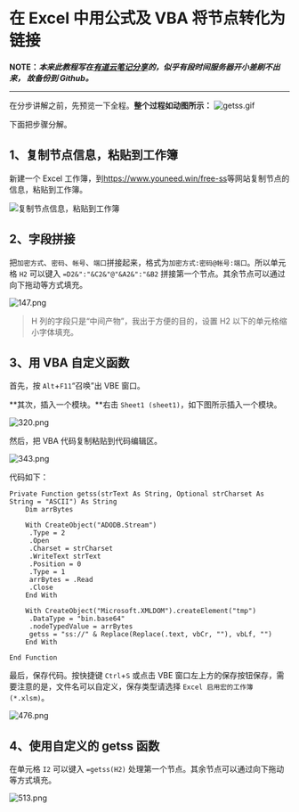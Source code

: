 # 在 Excel 中用公式及 VBA 将节点转化为链接

**NOTE：*本来此教程写在[有道云笔记分享](https://note.youdao.com/ynoteshare1/index.html?id=28611b2be7c1b63a28dba0f7cdb0aae7&type=note)的，似乎有段时间服务器开小差刷不出来， 故备份到 Github。***

---

在分步讲解之前，先预览一下全程。**整个过程如动图所示：**
![getss.gif](https://i.loli.net/2019/10/25/CSZiHQcayIU5eXq.gif)

下面把步骤分解。


## 1、复制节点信息，粘贴到工作簿

新建一个 Excel 工作簿，到<https://www.youneed.win/free-ss>等网站复制节点的信息，粘贴到工作簿。

![复制节点信息，粘贴到工作簿](https://i.loli.net/2019/10/25/mdjXsG35nNLxTuZ.png)


## 2、字段拼接

把`加密方式`、`密码`、`帐号`、`端口`拼接起来，格式为`加密方式:密码@帐号:端口`。所以单元格 `H2` 可以键入 `=D2&":"&C2&"@"&A2&":"&B2` 拼接第一个节点。其余节点可以通过向下拖动等方式填充。

![147.png](https://i.loli.net/2019/10/25/AbD8eUFP4hWtoKv.png)

> H 列的字段只是“中间产物”，我出于方便的目的，设置 H2 以下的单元格缩小字体填充。


## 3、用 VBA 自定义函数

首先，按 `Alt`+`F11`“召唤”出 VBE 窗口。

**其次，插入一个模块。**右击 `Sheet1 (sheet1)`，如下图所示插入一个模块。

![320.png](https://i.loli.net/2019/10/25/PijA5yNaeU7GDRg.png)

然后，把 VBA 代码复制粘贴到代码编辑区。

![343.png](https://i.loli.net/2019/10/25/zFCscmOnyGI8SfE.png)


代码如下：
```
Private Function getss(strText As String, Optional strCharset As String = "ASCII") As String
    Dim arrBytes

    With CreateObject("ADODB.Stream")
     .Type = 2
     .Open
     .Charset = strCharset
     .WriteText strText
     .Position = 0
     .Type = 1
     arrBytes = .Read
     .Close
    End With

    With CreateObject("Microsoft.XMLDOM").createElement("tmp")
     .DataType = "bin.base64"
     .nodeTypedValue = arrBytes
     getss = "ss://" & Replace(Replace(.text, vbCr, ""), vbLf, "")
    End With

End Function
```

最后，保存代码。按快捷键 `Ctrl`+`S` 或点击 VBE 窗口左上方的保存按钮保存，需要注意的是，文件名可以自定义，保存类型请选择 `Excel 启用宏的工作簿(*.xlsm)`。

![476.png](https://i.loli.net/2019/10/25/P7xuNfe6AGjH58r.png)


## 4、使用自定义的 getss 函数

在单元格 `I2` 可以键入 `=getss(H2)` 处理第一个节点。其余节点可以通过向下拖动等方式填充。

![513.png](https://i.loli.net/2019/10/25/CVtXoYZaOB9KJTE.png)

